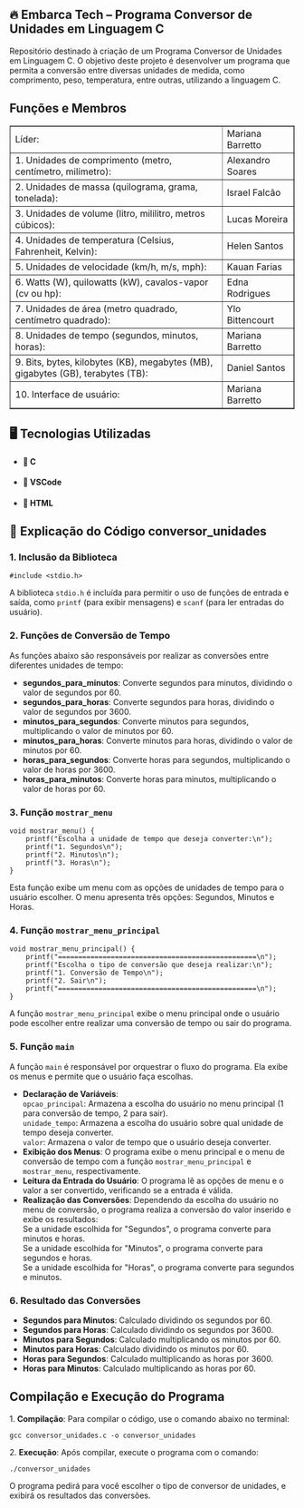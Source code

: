<h2>🔥 Embarca Tech – Programa Conversor de Unidades em Linguagem C</h2>
<p>Repositório destinado à criação de um Programa Conversor de Unidades em Linguagem C. O objetivo deste projeto é desenvolver um programa que permita a conversão entre diversas unidades de medida, como comprimento, peso, temperatura, entre outras, utilizando a linguagem C.</p>

<h2>Funções e Membros</h2>
<table border="1">
    <tr>
        <td>Líder: </td>
        <td>Mariana Barretto</td>
    </tr>
    <tr>
        <td>1. Unidades de comprimento (metro, centímetro, milímetro): </td>
        <td>Alexandro Soares</td>
    </tr>
    <tr>
        <td>2. Unidades de massa (quilograma, grama, tonelada): </td>
        <td>Israel Falcão</td>
    </tr>
    <tr>
        <td>3. Unidades de volume (litro, mililitro, metros cúbicos): </td>
        <td>Lucas Moreira</td>
    </tr>
    <tr>
        <td>4. Unidades de temperatura (Celsius, Fahrenheit, Kelvin): </td>
        <td>Helen Santos</td>
    </tr>
    <tr>
        <td>5. Unidades de velocidade (km/h, m/s, mph): </td>
        <td>Kauan Farias</td>
    </tr>
    <tr>
        <td>6. Watts (W), quilowatts (kW), cavalos-vapor (cv ou hp): </td>
        <td>Edna Rodrigues</td>
    </tr>
    <tr>
        <td>7. Unidades de área (metro quadrado, centímetro quadrado): </td>
        <td>Ylo Bittencourt</td>
    </tr>
    <tr>
        <td>8. Unidades de tempo (segundos, minutos, horas): </td>
        <td>Mariana Barretto</td>
    </tr>
    <tr>
        <td>9. Bits, bytes, kilobytes (KB), megabytes (MB), gigabytes (GB), terabytes (TB): </td>
        <td>Daniel Santos</td>
    </tr>
    <tr>
        <td>10. Interface de usuário: </td>
        <td>Mariana Barretto</td>
    </tr>
</table>

<h2>🖥️ Tecnologias Utilizadas</h2>
<ul>
    <li><h4>📌 C</h4></li>
    <li><h4>📌 VSCode</h4></li>
    <li><h4>📌 HTML</h4></li>
</ul>

<h2>📝 Explicação do Código conversor_unidades</h2>

<h3>1. Inclusão da Biblioteca</h3>
<pre><code>#include &lt;stdio.h&gt;</code></pre>
<p>A biblioteca <code>stdio.h</code> é incluída para permitir o uso de funções de entrada e saída, como <code>printf</code> (para exibir mensagens) e <code>scanf</code> (para ler entradas do usuário).</p>

<h3>2. Funções de Conversão de Tempo</h3>
<p>As funções abaixo são responsáveis por realizar as conversões entre diferentes unidades de tempo:</p>
<ul>
    <li><strong>segundos_para_minutos</strong>: Converte segundos para minutos, dividindo o valor de segundos por 60.</li>
    <li><strong>segundos_para_horas</strong>: Converte segundos para horas, dividindo o valor de segundos por 3600.</li>
    <li><strong>minutos_para_segundos</strong>: Converte minutos para segundos, multiplicando o valor de minutos por 60.</li>
    <li><strong>minutos_para_horas</strong>: Converte minutos para horas, dividindo o valor de minutos por 60.</li>
    <li><strong>horas_para_segundos</strong>: Converte horas para segundos, multiplicando o valor de horas por 3600.</li>
    <li><strong>horas_para_minutos</strong>: Converte horas para minutos, multiplicando o valor de horas por 60.</li>
</ul>

<h3>3. Função <code>mostrar_menu</code></h3>
<pre><code>void mostrar_menu() {
    printf("Escolha a unidade de tempo que deseja converter:\n");
    printf("1. Segundos\n");
    printf("2. Minutos\n");
    printf("3. Horas\n");
}</code></pre>
<p>Esta função exibe um menu com as opções de unidades de tempo para o usuário escolher. O menu apresenta três opções: Segundos, Minutos e Horas.</p>

<h3>4. Função <code>mostrar_menu_principal</code></h3>
<pre><code>void mostrar_menu_principal() {
    printf("=================================================\n");
    printf("Escolha o tipo de conversão que deseja realizar:\n");
    printf("1. Conversão de Tempo\n");
    printf("2. Sair\n");
    printf("=================================================\n");
}</code></pre>
<p>A função <code>mostrar_menu_principal</code> exibe o menu principal onde o usuário pode escolher entre realizar uma conversão de tempo ou sair do programa.</p>

<h3>5. Função <code>main</code></h3>
<p>A função <code>main</code> é responsável por orquestrar o fluxo do programa. Ela exibe os menus e permite que o usuário faça escolhas.</p>
<ul>
    <li><strong>Declaração de Variáveis</strong>:<br>
        <code>opcao_principal</code>: Armazena a escolha do usuário no menu principal (1 para conversão de tempo, 2 para sair).<br>
        <code>unidade_tempo</code>: Armazena a escolha do usuário sobre qual unidade de tempo deseja converter.<br>
        <code>valor</code>: Armazena o valor de tempo que o usuário deseja converter.
    </li>
    <li><strong>Exibição dos Menus</strong>: O programa exibe o menu principal e o menu de conversão de tempo com a função <code>mostrar_menu_principal</code> e <code>mostrar_menu</code>, respectivamente.</li>
    <li><strong>Leitura da Entrada do Usuário</strong>: O programa lê as opções de menu e o valor a ser convertido, verificando se a entrada é válida.</li>
    <li><strong>Realização das Conversões</strong>: Dependendo da escolha do usuário no menu de conversão, o programa realiza a conversão do valor inserido e exibe os resultados:<br>
        Se a unidade escolhida for "Segundos", o programa converte para minutos e horas.<br>
        Se a unidade escolhida for "Minutos", o programa converte para segundos e horas.<br>
        Se a unidade escolhida for "Horas", o programa converte para segundos e minutos.
    </li>
</ul>

<h3>6. Resultado das Conversões</h3>
<ul>
    <li><strong>Segundos para Minutos</strong>: Calculado dividindo os segundos por 60.</li>
    <li><strong>Segundos para Horas</strong>: Calculado dividindo os segundos por 3600.</li>
    <li><strong>Minutos para Segundos</strong>: Calculado multiplicando os minutos por 60.</li>
    <li><strong>Minutos para Horas</strong>: Calculado dividindo os minutos por 60.</li>
    <li><strong>Horas para Segundos</strong>: Calculado multiplicando as horas por 3600.</li>
    <li><strong>Horas para Minutos</strong>: Calculado multiplicando as horas por 60.</li>
</ul>

<h2>Compilação e Execução do Programa</h2>
<p>1. <strong>Compilação</strong>: Para compilar o código, use o comando abaixo no terminal:</p>
<pre><code>gcc conversor_unidades.c -o conversor_unidades</code></pre>

<p>2. <strong>Execução</strong>: Após compilar, execute o programa com o comando:</p>
<pre><code>./conversor_unidades</code></pre>

<p>O programa pedirá para você escolher o tipo de conversor de unidades, e exibirá os resultados das conversões.</p>
